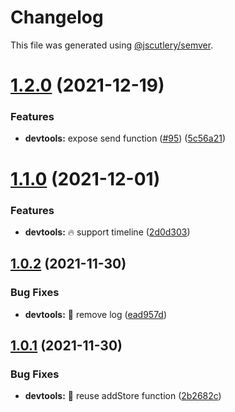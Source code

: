 # Changelog

This file was generated using [@jscutlery/semver](https://github.com/jscutlery/semver).

# [1.2.0](https://github.com/ngneat/elf/compare/devtools-1.1.0...devtools-1.2.0) (2021-12-19)


### Features

* **devtools:** expose send function ([#95](https://github.com/ngneat/elf/issues/95)) ([5c56a21](https://github.com/ngneat/elf/commit/5c56a213cf94fab755042bfec923054bd8053981))



# [1.1.0](https://github.com/ngneat/elf/compare/devtools-1.0.2...devtools-1.1.0) (2021-12-01)


### Features

* **devtools:** 🔥 support timeline ([2d0d303](https://github.com/ngneat/elf/commit/2d0d3037c78ede007d7821467dfe7471aaadc7f5))



## [1.0.2](https://github.com/ngneat/elf/compare/devtools-1.0.1...devtools-1.0.2) (2021-11-30)


### Bug Fixes

* **devtools:** 🐞 remove log ([ead957d](https://github.com/ngneat/elf/commit/ead957ddf606dfe3163b6fcda26b9c27235aac47))



## [1.0.1](https://github.com/ngneat/elf/compare/devtools-1.0.0...devtools-1.0.1) (2021-11-30)


### Bug Fixes

* **devtools:** 🐞 reuse addStore function ([2b2682c](https://github.com/ngneat/elf/commit/2b2682c057aab1b986fff14fc64392a3200f0beb))
